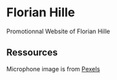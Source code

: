 # Florian Hille

Promotionnal Website of Florian Hille

## Ressources

Microphone image is from [Pexels](https://www.pexels.com/)

